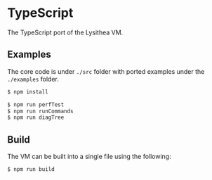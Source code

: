 # TypeScript
The TypeScript port of the Lysithea VM.

## Examples
The core code is under `./src` folder with ported examples under the `./examples` folder.

```sh
$ npm install

$ npm run perfTest
$ npm run runCommands
$ npm run diagTree
```

## Build

The VM can be built into a single file using the following:
```sh
$ npm run build
```
